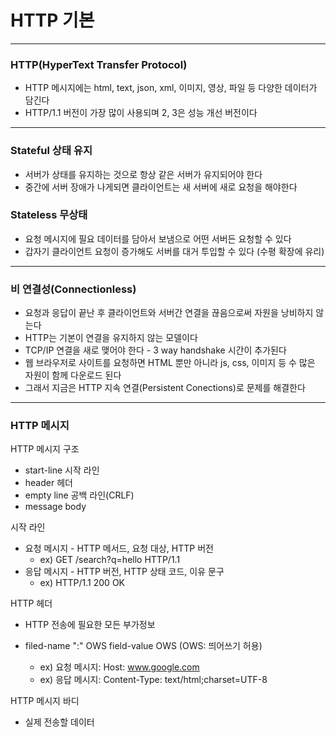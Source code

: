 # HTTP 기본

---

### HTTP(HyperText Transfer Protocol)

- HTTP 메시지에는 html, text, json, xml, 이미지, 영상, 파일 등 다양한 데이터가 담긴다
- HTTP/1.1 버전이 가장 많이 사용되며 2, 3은 성능 개선 버전이다

---

### Stateful 상태 유지

- 서버가 상태를 유지하는 것으로 항상 같은 서버가 유지되어야 한다
- 중간에 서버 장애가 나게되면 클라이언트는 새 서버에 새로 요청을 해야한다

### Stateless 무상태

- 요청 메시지에 필요 데이터를 담아서 보냄으로 어떤 서버든 요청할 수 있다
- 갑자기 클라이언트 요청이 증가해도 서버를 대거 투입할 수 있다 (수평 확장에 유리)

---

### 비 연결성(Connectionless)

- 요청과 응답이 끝난 후 클라이언트와 서버간 연결을 끊음으로써 자원을 낭비하지 않는다
- HTTP는 기본이 연결을 유지하지 않는 모델이다
- TCP/IP 연결을 새로 맺어야 한다 - 3 way handshake 시간이 추가된다
- 웹 브라우저로 사이트를 요청하면 HTML 뿐만 아니라 js,  css, 이미지 등 수 많은 자원이 함께 다운로드 된다
- 그래서 지금은 HTTP 지속 연결(Persistent Conections)로 문제를 해결한다

---

### HTTP 메시지

HTTP 메시지 구조

- start-line 시작 라인
- header 헤더
- empty line 공백 라인(CRLF)
- message body

시작 라인

- 요청 메시지 - HTTP 메서드, 요청 대상, HTTP 버전
  - ex) GET /search?q=hello HTTP/1.1
- 응답 메시지 - HTTP 버전, HTTP 상태 코드, 이유 문구
  - ex) HTTP/1.1 200 OK

HTTP 헤더

- HTTP 전송에 필요한 모든 부가정보

- filed-name ":" OWS field-value OWS (OWS: 띄어쓰기 허용)
  - ex) 요청 메시지: Host: www.google.com
  - ex) 응답 메시지: Content-Type: text/html;charset=UTF-8

HTTP 메시지 바디

- 실제 전송할 데이터